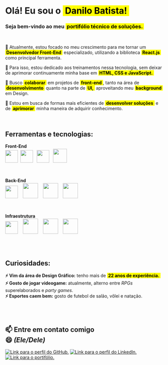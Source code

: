 <!---
danilo-batista/danilo-batista is a ✨ special ✨ repository because its `README.md` (this file) appears on your GitHub profile.
You can click the Preview link to take a look at your changes.
--->

# Olá! Eu sou o <mark>&nbsp;Danilo Batista!&nbsp;</mark><br />
### Seja bem-vindo ao meu <mark>&nbsp;portifólio técnico de soluções.</strong>&nbsp;</mark>
<br />

 🔭  Atualmente, estou focado no meu crescimento para me tornar um <mark><strong>&nbsp;Desenvolvedor Front-End</strong>&nbsp;</mark> especializado, utilizando a biblioteca <mark><strong>&nbsp;React.js</strong>&nbsp;</mark> como principal ferramenta.
  
 🌱 Para isso, estou dedicado aos treinamentos nessa tecnologia, sem deixar de aprimorar continuamente minha base em <mark><strong>&nbsp;HTML, CSS e JavaScript.</strong>&nbsp;</mark>

 👯 Busco <mark><strong>&nbsp;colaborar</strong>&nbsp;</mark> em projetos de <mark><strong>&nbsp;front-end</strong>&nbsp;</mark>, tanto na área de <mark><strong>&nbsp;desenvolvimento</strong>&nbsp;</mark> quanto na parte de <mark><strong>&nbsp;UI,</strong>&nbsp;</mark> aproveitando meu <mark><strong>&nbsp;background</strong>&nbsp;</mark> em Design.

 🤔 Estou em busca de formas mais eficientes de <mark><strong>&nbsp;desenvolver soluções</strong>&nbsp;</mark> e de <mark><strong>&nbsp;aprimorar</strong>&nbsp;</mark> minha maneira de adquirir conhecimento.
 
 <br />

 <h2>Ferramentas e tecnologias:</h2>

**Front-End**<br />
<img src="https://cdn.jsdelivr.net/gh/devicons/devicon@latest/icons/html5/html5-original.svg" width="40" />&nbsp;
<img src="https://cdn.jsdelivr.net/gh/devicons/devicon@latest/icons/css3/css3-original.svg" width="40" />&nbsp;&nbsp;
<img src="https://cdn.jsdelivr.net/gh/devicons/devicon@latest/icons/javascript/javascript-original.svg" width="40" />&nbsp;&nbsp;
<img src="https://cdn.jsdelivr.net/gh/devicons/devicon@latest/icons/react/react-original.svg" width="44" />&nbsp;

<br />

**Back-End**<br />
<img src="https://cdn.jsdelivr.net/gh/devicons/devicon@latest/icons/mysql/mysql-original.svg" width="40" />&nbsp;&nbsp;&nbsp;
<img src="https://cdn.jsdelivr.net/gh/devicons/devicon@latest/icons/nodejs/nodejs-original-wordmark.svg" width="48" />&nbsp;&nbsp;&nbsp;
<img src="https://cdn.jsdelivr.net/gh/devicons/devicon@latest/icons/express/express-original-wordmark.svg" width="48" />&nbsp;&nbsp;&nbsp;
<img src="https://cdn.jsdelivr.net/gh/devicons/devicon@latest/icons/sequelize/sequelize-original-wordmark.svg" width="48" />&nbsp;

<br />

**Infraestrutura**<br />
<img src="https://cdn.jsdelivr.net/gh/devicons/devicon@latest/icons/apple/apple-original.svg" width="40" />&nbsp;&nbsp;&nbsp;
<img src="https://cdn.jsdelivr.net/gh/devicons/devicon@latest/icons/git/git-original-wordmark.svg" width="48" />&nbsp;&nbsp;&nbsp;
<img src="https://cdn.jsdelivr.net/gh/devicons/devicon@latest/icons/github/github-original.svg" width="48" />&nbsp;&nbsp;&nbsp;
<img src="https://cdn.jsdelivr.net/gh/devicons/devicon@latest/icons/windows11/windows11-original.svg" width="48" />&nbsp;<br /><br />

<br />
          
## Curiosidades:

 **⚡ Vim da área de Design Gráfico:** tenho mais de <mark><strong>&nbsp;22 anos de experiência.</strong>&nbsp;</mark><br />
 **⚡ Gosto de jogar videogame:** atualmente, alterno entre _RPGs_ superelaborados e _party games_.<br />
 **⚡ Esportes caem bem:** gosto de futebol de salão, vôlei e natação.<br /><br />

<br />

 ## 📫 Entre em contato comigo<br /> 😄 _(Ele/Dele)_

<a href="https://github.com/danilo-batista"><img src="https://img.shields.io/badge/github-555?style=for-the-badge&logo=github" alt="Link para o perfil do GitHub." loading="lazy" /></a>
<a href="https://www.linkedin.com/in/danilobatista"><img src="https://img.shields.io/badge/linkedin-333?style=for-the-badge&logo=linkedin" alt="Link para o perfil do LinkedIn." loading="lazy" /></a>
 <a href="https://www.danilobatista.com"><img src="https://img.shields.io/badge/portfolio-222?style=for-the-badge&logo=microsoftedge" alt="Link para o portifólio." loading="lazy" /></a>
